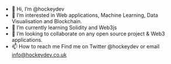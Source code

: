 - 👋 Hi, I’m @hockeydev
- 👀 I’m interested in Web applications, Machine Learning, Data Visualisation and Blockchain. 
- 🌱 I’m currently learning Solidity and Web3js 
- 💞️ I’m looking to collaborate on any open source project & Web3 applications. 
- 📫 How to reach me Find me on Twitter @hockeydev or email info@hockeydev.co.uk


